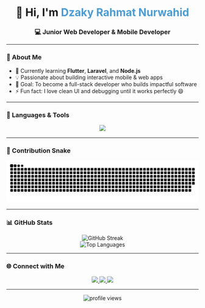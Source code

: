<h1 align="center">👋 Hi, I'm <span style="color:#4B9CD3;">Dzaky Rahmat Nurwahid</span></h1>
<h3 align="center">💻 Junior Web Developer & Mobile Developer</h3>

---

### 🚀 About Me
- 🌱 Currently learning **Flutter**, **Laravel**, and **Node.js**
- 💡 Passionate about building interactive mobile & web apps  
- 🎯 Goal: To become a full-stack developer who builds impactful software  
- ⚡ Fun fact: I love clean UI and debugging until it works perfectly 😄  

---

### 🧠 Languages & Tools

<p align="center">
  <img src="https://skillicons.dev/icons?i=html,css,js,php,laravel,flutter,dart,nodejs,mysql,git,github,vscode,androidstudio&perline=7" />
</p>

---

### 🐍 Contribution Snake
<p align="center">
  <picture>
    <source media="(prefers-color-scheme: dark)" srcset="https://raw.githubusercontent.com/platane/platane/output/github-contribution-grid-snake-dark.svg">
    <source media="(prefers-color-scheme: light)" srcset="https://raw.githubusercontent.com/platane/platane/output/github-contribution-grid-snake.svg">
    <img alt="github contribution grid snake animation" src="https://raw.githubusercontent.com/platane/platane/output/github-contribution-grid-snake.svg">
  </picture>
</p>

---

### 📊 GitHub Stats
<p align="center">
  <img src="https://nirzak-streak-stats.vercel.app/?user=Dzaakyy&theme=tokyonight&hide_border=false" alt="GitHub Streak" /><br/>
  <img src="https://github-readme-stats.vercel.app/api/top-langs/?username=Dzaakyy&theme=tokyonight&hide_border=false&include_all_commits=true&count_private=true&layout=compact" alt="Top Languages" />
</p>

---

### 🌐 Connect with Me
<p align="center">
  <a href="https://www.linkedin.com/in/your-linkedin" target="_blank">
    <img src="https://skillicons.dev/icons?i=linkedin" />
  </a>
  <a href="mailto:your@email.com" target="_blank">
    <img src="https://skillicons.dev/icons?i=gmail" />
  </a>
  <a href="https://www.instagram.com/your-instagram" target="_blank">
    <img src="https://skillicons.dev/icons?i=instagram" />
  </a>
</p>

---

<p align="center">
  <img src="https://komarev.com/ghpvc/?username=Dzaakyy&label=Profile%20views&color=blueviolet&style=for-the-badge" alt="profile views" />
</p>
